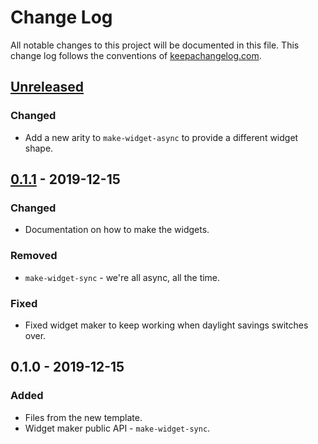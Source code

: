 # Change Log
All notable changes to this project will be documented in this file. This change log follows the conventions of [keepachangelog.com](http://keepachangelog.com/).

## [Unreleased]
### Changed
- Add a new arity to `make-widget-async` to provide a different widget shape.

## [0.1.1] - 2019-12-15
### Changed
- Documentation on how to make the widgets.

### Removed
- `make-widget-sync` - we're all async, all the time.

### Fixed
- Fixed widget maker to keep working when daylight savings switches over.

## 0.1.0 - 2019-12-15
### Added
- Files from the new template.
- Widget maker public API - `make-widget-sync`.

[Unreleased]: https://github.com/your-name/iteratee/compare/0.1.1...HEAD
[0.1.1]: https://github.com/your-name/iteratee/compare/0.1.0...0.1.1
